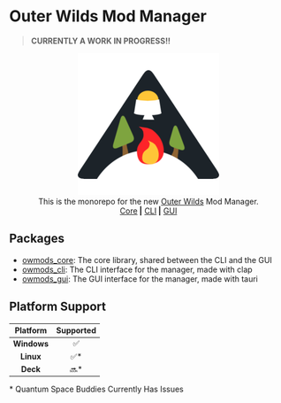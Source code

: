 <!-- markdownlint-disable MD030 MD033 -->

# Outer Wilds Mod Manager

> **CURRENTLY A WORK IN PROGRESS!!**

<p align="center">
<img src="https://raw.githubusercontent.com/Bwc9876/ow-mod-man/main/owmods_gui/frontend/src/assets/images/logo.png" alt="OWMM Logo"/><br/>
This is the monorepo for the new <a href="https://www.mobiusdigitalgames.com/outer-wilds.html">Outer Wilds</a> Mod Manager.<br/>
<a href="owmods_core">Core</a><b> |</b>
<a href="owmods_cli">CLI</a><b> |</b>
<a href="owmods_gui">GUI</a>
</p>

## Packages

- [owmods_core](owmods_core): The core library, shared between the CLI and the GUI
- [owmods_cli](owmods_cli): The CLI interface for the manager, made with clap
- [owmods_gui](owmods_gui): The GUI interface for the manager, made with tauri

## Platform Support

| **Platform** |  **Supported** |
|:------------:|:--------------:|
| **Windows**  | ✅             |
| **Linux**    | ✅*            |
| **Deck**     | 🔜*            |

\* Quantum Space Buddies Currently Has Issues
